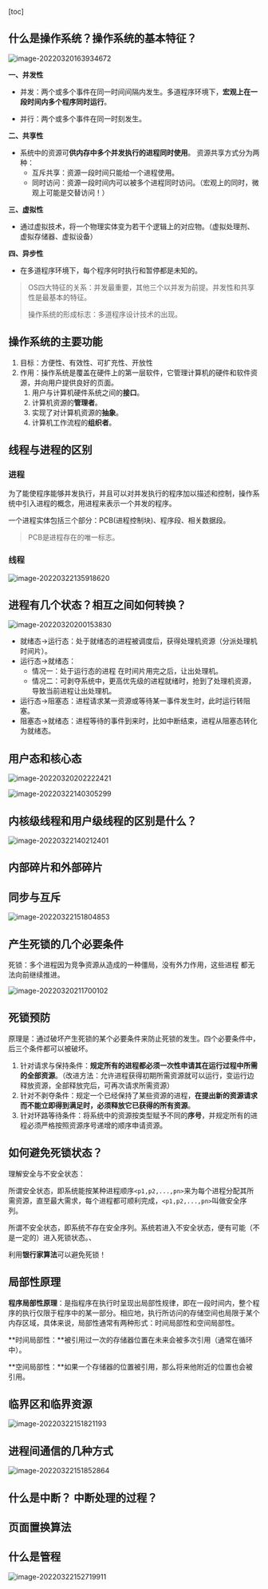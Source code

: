 [toc]

## 什么是操作系统？操作系统的基本特征？

![image-20220320163934672](img/知识点总结/image-20220320163934672.png)

**一、并发性**

- 并发：两个或多个事件在同一时间间隔内发生。多道程序环境下，**宏观上在一段时间内多个程序同时运行**。

- 并行：两个或多个事件在同一时刻发生。

**二、共享性**

- 系统中的资源可**供内存中多个并发执行的进程同时使用**。 资源共享方式分为两种：
  - 互斥共享：资源一段时间只能给一个进程使用。
  - 同时访问：资源一段时间内可以被多个进程同时访问。（宏观上的同时，微观上可能是交替访问！）

**三、虚拟性**

- 通过虚拟技术，将一个物理实体变为若干个逻辑上的对应物。（虚拟处理剂、虚拟存储器、虚拟设备）

**四、异步性**

- 在多道程序环境下，每个程序何时执行和暂停都是未知的。

> OS四大特征的关系：并发最重要，其他三个以并发为前提。并发性和共享性是最基本的特征。
>
> 操作系统的形成标志：多道程序设计技术的出现。

## 操作系统的主要功能

1. 目标：方便性、有效性、可扩充性、开放性
2. 作用：操作系统是覆盖在硬件上的第一层软件，它管理计算机的硬件和软件资源，并向用户提供良好的页面。
   1. 用户与计算机硬件系统之间的**接口**。
   2. 计算机资源的**管理者**。
   3. 实现了对计算机资源的**抽象**。
   4. 计算机工作流程的**组织者**。

## 线程与进程的区别

### 进程

为了能使程序能够并发执行，并且可以对并发执行的程序加以描述和控制，操作系统中引入进程的概念，用进程来表示一个并发的程序。

一个进程实体包括三个部分：PCB(进程控制块)、程序段、相关数据段。

> PCB是进程存在的唯一标志。

### 线程

![image-20220322135918620](img/知识点总结/image-20220322135918620.png)

## 进程有几个状态？相互之间如何转换？

![image-20220320200153830](img/知识点总结/image-20220320200153830.png)

- 就绪态->运行态：处于就绪态的进程被调度后，获得处理机资源（分派处理机时间片）。
- 运行态->就绪态：
  - 情况一：处于运行态的进程 在时间片用完之后，让出处理机。
  - 情况二：可剥夺系统中，更高优先级的进程就绪时，抢到了处理机资源，导致当前进程让出处理机。
- 运行态->阻塞态：进程请求某一资源或等待某一事件发生时，此时运行转阻塞。
- 阻塞态->就绪态：进程等待的事件到来时，比如中断结束，进程从阻塞态转化为就绪态。

## 用户态和核心态

![image-20220320202222421](img/知识点总结/image-20220320202222421.png)

![image-20220322140305299](img/知识点总结/image-20220322140305299.png)

## 内核级线程和用户级线程的区别是什么？

![image-20220322140212401](img/知识点总结/image-20220322140212401.png)

## 内部碎片和外部碎片



## 同步与互斥

![image-20220322151804853](img/知识点总结/image-20220322151804853.png)

## 产生死锁的几个必要条件

死锁：多个进程因为竞争资源从造成的一种僵局，没有外力作用，这些进程 都无法向前继续推进。

![image-20220320211700102](img/知识点总结/image-20220320211700102.png)

## 死锁预防

原理是：通过破坏产生死锁的某个必要条件来防止死锁的发生。四个必要条件中，后三个条件都可以被破坏。

1. 针对请求与保持条件：**规定所有的进程都必须一次性申请其在运行过程中所需的全部资源**。（改进方法：允许进程获得初期所需资源就可以运行，变运行边释放资源，全部释放完后，可再次请求所需资源）
2. 针对不剥夺条件：规定一个已经保持了某些资源的进程，**在提出新的资源请求而不能立即得到满足时，必须释放它已获得的所有资源**。
3. 针对环路等待条件：将系统中的资源按类型赋予不同的**序号**，并规定所有的进程必须严格按照资源序号递增的顺序申请资源。

## 如何避免死锁状态？

理解安全与不安全状态：

所谓安全状态，即系统能按某种进程顺序`<p1,p2,...,pn>`来为每个进程分配其所需资源，直至最大需求，每个进程都可顺利完成，`<p1,p2,...,pn>`叫做安全序列。 

所谓不安全状态，即系统不存在安全序列。系统若进入不安全状态，便有可能（不是一定的）进入死锁状态。、

利用**银行家算法**可以避免死锁！

## 局部性原理

**程序局部性原理**：是指程序在执行时呈现出局部性规律，即在一段时间内，整个程序的执行仅限于程序中的某一部分。相应地，执行所访问的存储空间也局限于某个内存区域，具体来说，局部性通常有两种形式：时间局部性和空间局部性。

**时间局部性：**被引用过一次的存储器位置在未来会被多次引用（通常在循环中）。

**空间局部性：**如果一个存储器的位置被引用，那么将来他附近的位置也会被引用。

## 临界区和临界资源

![image-20220322151821193](img/知识点总结/image-20220322151821193.png)

## 进程间通信的几种方式

![image-20220322151852864](img/知识点总结/image-20220322151852864.png)

## 什么是中断？ 中断处理的过程？



## 页面置换算法



## 什么是管程

![image-20220322152719911](img/知识点总结/image-20220322152719911.png)